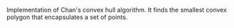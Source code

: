 Implementation of Chan's convex hull algorithm. It finds the smallest convex polygon that encapsulates a set of points.
